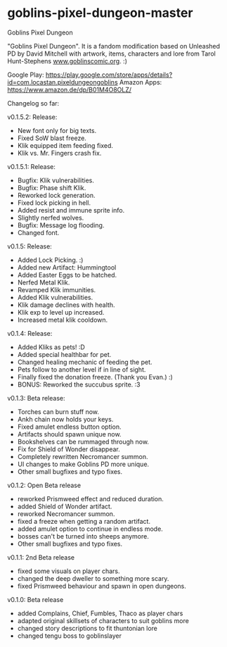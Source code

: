 # goblins-pixel-dungeon-master
Goblins Pixel Dungeon

"Goblins Pixel Dungeon". It is a fandom modification based on Unleashed PD by David Mitchell with artwork, items, characters and lore from Tarol Hunt-Stephens www.goblinscomic.org. :)

Google Play: https://play.google.com/store/apps/details?id=com.locastan.pixeldungeongoblins
Amazon Apps: https://www.amazon.de/dp/B01M4O8OLZ/

Changelog so far:

v0.1.5.2: Release:
- New font only for big texts.
- Fixed SoW blast freeze.
- Klik equipped item feeding fixed.
- Klik vs. Mr. Fingers crash fix.

v0.1.5.1: Release:
- Bugfix: Klik vulnerabilities.
- Bugfix: Phase shift Klik.
- Reworked lock generation.
- Fixed lock picking in hell.
- Added resist and immune sprite info.
- Slightly nerfed wolves.
- Bugfix: Message log flooding.
- Changed font.

v0.1.5: Release:
- Added Lock Picking. :)
- Added new Artifact: Hummingtool
- Added Easter Eggs to be hatched.
- Nerfed Metal Klik.
- Revamped Klik immunities.
- Added Klik vulnerabilities.
- Klik damage declines with health.
- Klik exp to level up increased.
- Increased metal klik cooldown.

v0.1.4: Release:
- Added Kliks as pets! :D
- Added special healthbar for pet.
- Changed healing mechanic of feeding the pet.
- Pets follow to another level if in line of sight.
- Finally fixed the donation freeze. (Thank you Evan.) :)
- BONUS: Reworked the succubus sprite. :3

v0.1.3: Beta release:
- Torches can burn stuff now.
- Ankh chain now holds your keys.
- Fixed amulet endless button option.
- Artifacts should spawn unique now.
- Bookshelves can be rummaged through now.
- Fix for Shield of Wonder disappear.
- Completely rewritten Necromancer summon.
- UI changes to make Goblins PD more unique.
- Other small bugfixes and typo fixes.

v0.1.2: Open Beta release 
- reworked Prismweed effect and reduced duration. 
- added Shield of Wonder artifact. 
- reworked Necromancer summon. 
- fixed a freeze when getting a random artifact. 
- added amulet option to continue in endless mode. 
- bosses can't be turned into sheeps anymore. 
- Other small bugfixes and typo fixes. 

v0.1.1: 2nd Beta release 
- fixed some visuals on player chars. 
- changed the deep dweller to something more scary. 
- fixed Prismweed behaviour and spawn in open dungeons. 

v0.1.0: Beta release 
- added Complains, Chief, Fumbles, Thaco as player chars 
- adapted original skillsets of characters to suit goblins more
- changed story descriptions to fit thuntonian lore 
- changed tengu boss to goblinslayer
